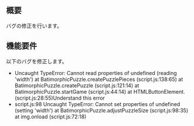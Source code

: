 ## 概要
バグの修正を行います。

## 機能要件
以下のバグを修正します。
- Uncaught TypeError: Cannot read properties of undefined (reading 'width')
    at BatimorphicPuzzle.createPuzzlePieces (script.js:138:65)
    at BatimorphicPuzzle.createPuzzle (script.js:121:14)
    at BatimorphicPuzzle.startGame (script.js:44:14)
    at HTMLButtonElement.<anonymous> (script.js:28:55)Understand this error
- script.js:98 Uncaught TypeError: Cannot set properties of undefined (setting 'width')
    at BatimorphicPuzzle.adjustPuzzleSize (script.js:98:35)
    at img.onload (script.js:72:18)